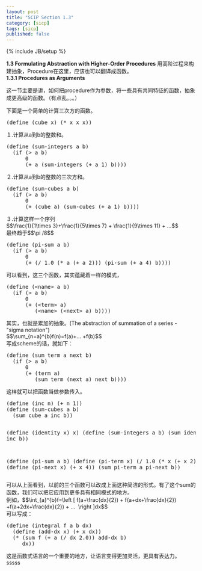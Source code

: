 ```yaml
---
layout: post
title: "SCIP Section 1.3"
category: [sicp]
tags: [sicp]
published: false
---
```

{% include JB/setup %}

<div><strong>1.3 Formulating Abstraction with Higher-Order Procedures</strong>
用高阶过程来构建抽象，Procedure在这里，应该也可以翻译成函数。</div>
<div><strong>1.3.1 Procedures as Arguments</strong></div>
<div>

这一节主要是讲，如何把procedure作为参数，将一些具有共同特征的函数，抽象成更高级的函数。（有点乱。。。）

下面是一个简单的计算三次方的函数。

</div>
<pre>(define (cube x) (* x x x))</pre>
<div>１.计算从a到b的整数和。</div>
<pre>(define (sum-integers a b)
  (if (&gt; a b)
      0
      (+ a (sum-integers (+ a 1) b))))</pre>
<div>２.计算从a到b的整数的三次方和。</div>
<pre>(define (sum-cubes a b)
  (if (&gt; a b)
      0
      (+ (cube a) (sum-cubes (+ a 1) b))))</pre>
<div>３.计算这样一个序列</div>
<div>$$\frac{1}{1\times 3}+\frac{1}{5\times 7} + \frac{1}{9\times 11} + ...$$</div>
<div>最终趋于$$\pi /8$$</div>
<pre>(define (pi-sum a b)
  (if (&gt; a b)
      0
      (+ (/ 1.0 (* a (+ a 2))) (pi-sum (+ a 4) b))))</pre>
<div>可以看到，这三个函数，其实蕴藏着一样的模式，</div>
<pre>(define (&lt;name&gt; a b)
  (if (&gt; a b)
      0
      (+ (&lt;term&gt; a)
         (&lt;name&gt; (&lt;next&gt; a) b))))</pre>
<div>其实，也就是累加的抽象。(The abstraction of summation of a series - "sigma notation")</div>
<div>$$\sum_{n=a}^{b}f(n)=f(a)+... +f(b)$$</div>
<div>写成scheme的话，就如下：</div>
<pre>(define (sum term a next b)
  (if (&gt; a b)
      0
      (+ (term a)
         (sum term (next a) next b))))</pre>
<div>这样就可以把函数当做参数传入。</div>
<pre>(define (inc n) (+ n 1))
(define (sum-cubes a b)
  (sum cube a inc b))

(define (identity x) x)
(define (sum-integers a b)
  (sum identity a inc b))

(define (pi-sum a b)
  (define (pi-term x)
    (/ 1.0 (* x (+ x 2))))
  (define (pi-next x)
    (+ x 4))
  (sum pi-term a pi-next b))</pre>
<div>可以从上面看到，以前的三个函数可以改成上面这种简洁的形式。有了这个sum的函数，我们可以把它应用到更多具有相同模式的地方。</div>
<div>例如，$$\int_{a}^{b}f=\left [ f(a+\frac{dx}{2}) + f(a+dx+\frac{dx}{2}) +f(a+2dx+\frac{dx}{2}) + ...  \right ]dx$$</div>
<div>可以写成：</div>
<pre>(define (integral f a b dx)
  (define (add-dx x) (+ x dx))
  (* (sum f (+ a (/ dx 2.0)) add-dx b)
     dx))</pre>
<div>这是函数式语言的一个重要的地方，让语言变得更加灵活，更具有表达力。</div>
<div>sssss</div>